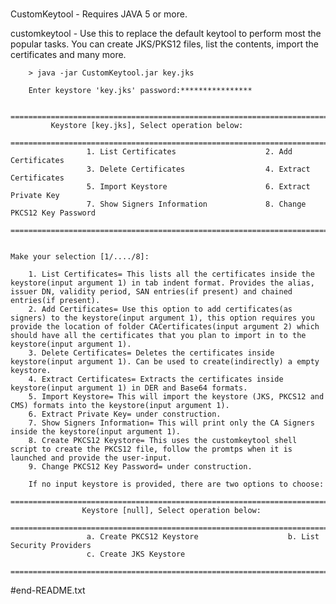 # 
CustomKeytool - Requires JAVA 5 or more.

customkeytool - Use this to replace the default keytool to perform most the popular tasks. You can create JKS/PKS12 files, list the contents, import the certificates and many more.

        > java -jar CustomKeytool.jar key.jks

        Enter keystore 'key.jks' password:****************

            ==================================================================================
             Keystore [key.jks], Select operation below:
            ==================================================================================
                     1. List Certificates                    2. Add Certificates
                     3. Delete Certificates                  4. Extract Certificates
                     5. Import Keystore                      6. Extract Private Key
                     7. Show Signers Information             8. Change PKCS12 Key Password
            ==================================================================================


    Make your selection [1/..../8]: 
        
        1. List Certificates= This lists all the certificates inside the keystore(input argument 1) in tab indent format. Provides the alias, issuer DN, validity period, SAN entries(if present) and chained entries(if present).
        2. Add Certificates= Use this option to add certificates(as signers) to the keystore(input argument 1), this option requires you provide the location of folder CACertificates(input argument 2) which should have all the certificates that you plan to import in to the keystore(input argument 1).
        3. Delete Certificates= Deletes the certificates inside keystore(input argument 1). Can be used to create(indirectly) a empty keystore.
        4. Extract Certificates= Extracts the certificates inside keystore(input argument 1) in DER and Base64 formats.
        5. Import Keystore= This will import the keystore (JKS, PKCS12 and CMS) formats into the keystore(input argument 1).
        6. Extract Private Key= under construction.
        7. Show Signers Information= This will print only the CA Signers inside the keystore(input argument 1).
        8. Create PKCS12 Keystore= This uses the customkeytool shell script to create the PKCS12 file, follow the promtps when it is launched and provide the user-input.
        9. Change PKCS12 Key Password= under construction.

        If no input keystore is provided, there are two options to choose:
		==================================================================================
                 	Keystore [null], Select operation below:
                ==================================================================================
                     a. Create PKCS12 Keystore                    b. List Security Providers
                     c. Create JKS Keystore
                ==================================================================================
                
#end-README.txt
